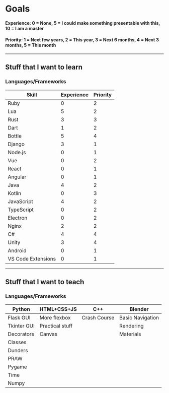 # Goals

#### Experience: 0 = None, 5 = I could make something presentable with this, 10 = I am a master

#### Priority: 1 = Next few years, 2 = This year, 3 = Next 6 months, 4 = Next 3 months, 5 = This month

---

## Stuff that I want to learn

### **Languages/Frameworks**
| Skill | Experience | Priority |
| ------- | ------- | ------- |
| Ruby | 0 | 2 |
| Lua | 5 | 2 |
| Rust | 3  | 3 |
| Dart | 1  | 2 |
| Bottle | 5  | 4 |
| Django | 3  | 1 |
| Node.js | 0  | 1 |
| Vue | 0  | 2 |
| React | 0  | 1 |
| Angular | 0  | 1 |
| Java | 4  | 2 |
| Kotlin | 0  | 3 |
| JavaScript | 4  | 2 |
| TypeScript | 0  | 2 |
| Electron | 0  | 2 |
| Nginx | 2  | 2 |
| C# | 4  | 4 |
| Unity | 3  | 4 |
| Android | 0  | 1 |
| VS Code Extensions | 0  | 1 |

---

## Stuff that I want to teach

### **Languages/Frameworks**
| Python | HTML+CSS+JS | C++ | Blender |
| ------- | ------- | ------- | ------- |
| Flask GUI | More flexbox | Crash Course | Basic Navigation |
| Tkinter GUI | Practical stuff |  | Rendering |
| Decorators | Canvas |  | Materials |
| Classes |  |  |  |
| Dunders |  |  |  |
| PRAW |  |  |  |
| Pygame |  |  |  |
| Time |  |  |  |
| Numpy |  |  |  |